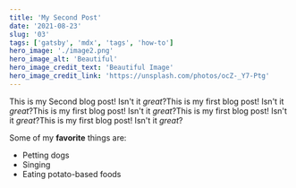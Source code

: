 ```yaml
---
title: 'My Second Post'
date: '2021-08-23'
slug: '03'
tags: ['gatsby', 'mdx', 'tags', 'how-to']
hero_image: './image2.png'
hero_image_alt: 'Beautiful'
hero_image_credit_text: 'Beautiful Image'
hero_image_credit_link: 'https://unsplash.com/photos/ocZ-_Y7-Ptg'
---
```


This is my Second blog post! Isn't it _great_?This is my first blog post! Isn't it _great_?This is my first blog post! Isn't it _great_?This is my first blog post! Isn't it _great_?This is my first blog post! Isn't it _great_?

Some of my **favorite** things are:

- Petting dogs
- Singing
- Eating potato-based foods
